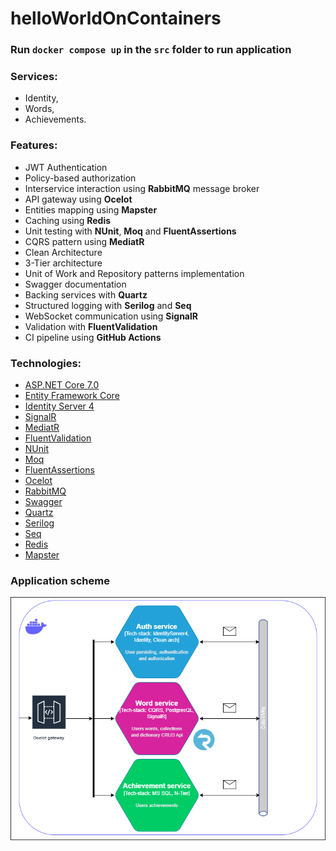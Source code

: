 # helloWorldOnContainers
### Run `docker compose up` in the `src` folder to run application 

### Services:
* Identity,
* Words,
* Achievements.

### Features:
* JWT Authentication
* Policy-based authorization
* Interservice interaction using **RabbitMQ** message broker
* API gateway using **Ocelot**
* Entities mapping using **Mapster**
* Caching using **Redis**
* Unit testing with **NUnit**, **Moq** and **FluentAssertions**
* CQRS pattern using **MediatR**
* Clean Architecture
* 3-Tier architecture
* Unit of Work and Repository patterns implementation
* Swagger documentation
* Backing services with **Quartz**
* Structured logging with **Serilog** and **Seq**
* WebSocket communication using **SignalR**
* Validation with **FluentValidation**
* CI pipeline using **GitHub Actions**

### Technologies:
* [ASP.NET Core 7.0](https://dotnet.microsoft.com/en-us/)
* [Entity Framework Core](https://learn.microsoft.com/en-us/ef/core/)
* [Identity Server 4](https://identityserver4.readthedocs.io/en/latest/)
* [SignalR](https://learn.microsoft.com/en-us/aspnet/signalr/overview/getting-started/introduction-to-signalr)
* [MediatR](https://github.com/jbogard/MediatR)
* [FluentValidation](https://docs.fluentvalidation.net/en/latest/)
* [NUnit](https://nunit.org/)
* [Moq](https://www.nuget.org/packages/Moq)
* [FluentAssertions](https://fluentassertions.com/)
* [Ocelot](https://github.com/ThreeMammals/Ocelot)
* [RabbitMQ](https://www.rabbitmq.com/)
* [Swagger](https://learn.microsoft.com/en-us/aspnet/core/tutorials/web-api-help-pages-using-swagger?view=aspnetcore-7.0)
* [Quartz](https://www.quartz-scheduler.net/)
* [Serilog](https://serilog.net/)
* [Seq](https://datalust.co/seq)
* [Redis](https://redis.io/)
* [Mapster](https://github.com/MapsterMapper/Mapster)

### Application scheme<br>
![alt text](helloWorldOnContainers.drawio.png)
